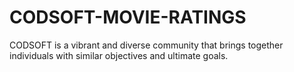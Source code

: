 # CODSOFT-MOVIE-RATINGS
CODSOFT is a vibrant and diverse community that brings together individuals with similar objectives and ultimate goals.

